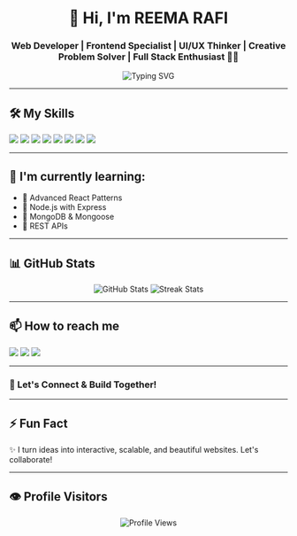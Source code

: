 <h1 align="center">👋 Hi, I'm REEMA RAFI</h1>
<h3 align="center">
  Web Developer | Frontend Specialist | UI/UX Thinker | Creative Problem Solver | Full Stack Enthusiast 🎨💡
</h3>
<p align="center">
  <img src="https://readme-typing-svg.herokuapp.com?font=Fira+Code&weight=500&pause=1000&color=3F77FF&center=true&vCenter=true&width=435&lines=Creative+Frontend+Developer;React+%7C+Node+%7C+MongoDB+Enthusiast;Let's+build+something+awesome!" alt="Typing SVG" />
</p>

---

## 🛠️ My Skills

<p align="left">
  <img src="https://img.shields.io/badge/HTML-E34F26?style=for-the-badge&logo=html5&logoColor=white"/>
  <img src="https://img.shields.io/badge/CSS-1572B6?style=for-the-badge&logo=css3&logoColor=white"/>
  <img src="https://img.shields.io/badge/JavaScript-F7DF1E?style=for-the-badge&logo=javascript&logoColor=black"/>
  <img src="https://img.shields.io/badge/React-61DAFB?style=for-the-badge&logo=react&logoColor=black"/>
  <img src="https://img.shields.io/badge/Node.js-339933?style=for-the-badge&logo=nodedotjs&logoColor=white"/>
  <img src="https://img.shields.io/badge/Express.js-000000?style=for-the-badge&logo=express&logoColor=white"/>
  <img src="https://img.shields.io/badge/MongoDB-47A248?style=for-the-badge&logo=mongodb&logoColor=white"/>
  <img src="https://img.shields.io/badge/Git-F05032?style=for-the-badge&logo=git&logoColor=white"/>
</p>

---

## 🌱 I'm currently learning:

- 🔹 Advanced React Patterns  
- 🔹 Node.js with Express  
- 🔹 MongoDB & Mongoose  
- 🔹 REST APIs  

---

## 📊 GitHub Stats

<p align="center">
  <img src="https://github-readme-stats.vercel.app/api?username=ReemaRafis&show_icons=true&theme=tokyonight" alt="GitHub Stats" />
  <img src="https://github-readme-streak-stats.herokuapp.com/?user=ReemaRafi&theme=tokyonight" alt="Streak Stats" />
</p>

---

## 📫 How to reach me

<p align="left">
  <a href="https://linkedin.com/in/" target="_blank"><img src="https://img.shields.io/badge/LinkedIn-blue?style=for-the-badge&logo=linkedin&logoColor=white"/></a>
  <a href="https://twitter.com/" target="_blank"><img src="https://img.shields.io/badge/Twitter-1DA1F2?style=for-the-badge&logo=twitter&logoColor=white"/></a>
  <a href="https://" target="_blank"><img src="https://img.shields.io/badge/Portfolio-000?style=for-the-badge&logo=vercel&logoColor=white"/></a>
</p>

---

### 🔗 Let's Connect & Build Together!

---

## ⚡ Fun Fact

✨ I turn ideas into interactive, scalable, and beautiful websites. Let's collaborate!

---
## 👁️ Profile Visitors

<p align="center">
  <img src="https://komarev.com/ghpvc/?username=AnisaIdrees&label=Profile+Views&color=brightgreen&style=flat" alt="Profile Views" />
</p>



